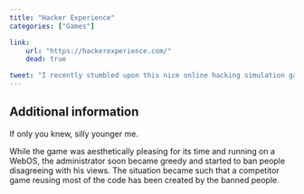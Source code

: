 ```yaml
---
title: "Hacker Experience"
categories: ["Games"]

link:
    url: "https://hackerexperience.com/"
    dead: true

tweet: "I recently stumbled upon this nice online hacking simulation game. Recent and somewhat active!"
---
```


## Additional information

If only you knew, silly younger me.

While the game was aesthetically pleasing for its time and running on a WebOS, the administrator soon became greedy and
started to ban people disagreeing with his views. The situation became such that a competitor game reusing most of the
code has been created by the banned people.
